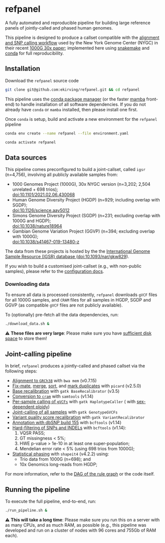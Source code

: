 # refpanel

A fully automated and reproducible pipeline for building large reference panels of jointly-called and phased human
genomes.

This pipeline is designed to produce a callset compatible with the [alignment and SNP calling workflow](
http://ftp.1000genomes.ebi.ac.uk/vol1/ftp/data_collections/1000G_2504_high_coverage/20190405_NYGC_b38_pipeline_description.pdf)
used by the New York Genome Center (NYGC) in their recent [1000G 30x paper](
https://www.biorxiv.org/content/10.1101/2021.02.06.430068); implemented here
using [snakemake](https://snakemake.readthedocs.io/en/stable/)
and [conda](https://docs.conda.io/projects/conda/en/latest/) for full reproducibility.

## Installation

Download the `refpanel` source code

```bash
git clone git@github.com:ekirving/refpanel.git && cd refpanel
```

This pipeline uses the [conda package manager](https://docs.conda.io/projects/conda/en/latest/index.html) (or the
faster [mamba](https://mamba.readthedocs.io/en/latest/index.html) front-end) to handle installation of all software
dependencies. If you do not already have `conda` or `mamba` installed, then please install one first.

Once `conda` is setup, build and activate a new environment for the `refpanel` pipeline

```bash
conda env create --name refpanel --file environment.yaml
```

```bash
conda activate refpanel
```

## Data sources

This pipeline comes preconfigured to build a joint-callset, called `igsr` (n=4,756), involving all publicly available
samples from:

* 1000 Genomes Project (1000G), 30x NYGC version (n=3,202; 2,504 unrelated + 698 trios); \
  [doi:10.1101/2021.02.06.430068](https://doi.org/10.1101/2021.02.06.430068)
* Human Genome Diversity Project (HGDP) (n=929; including overlap with SGDP); \
  [doi:10.1126/science.aay5012](https://doi.org/10.1126/science.aay5012)
* Simons Genome Diversity Project (SGDP) (n=231; excluding overlap with 1000G and HGDP); \
  [doi:10.1038/nature18964](https://doi.org/10.1038/nature18964)
* Gambian Genome Variation Project (GGVP) (n=394; excluding overlap with 1000G); \
  [doi:10.1038/s41467-019-13480-z](https://doi.org/10.1038/s41467-019-13480-z)

The data from these projects is hosted by the
the [International Genome Sample Resource (IGSR) database ](https://www.internationalgenome.org/)
([doi:10.1093/nar/gkw829](https://doi.org/10.1093/nar/gkw829)).

If you wish to build a customised joint-callset (e.g., with non-public samples), please refer to
the [configuration docs](docs/config.md).

### Downloading data

To ensure all data is processed consistently, `refpanel` downloads `gVCF` files for all 1000G samples, and `CRAM` files 
for all samples in HGDP, SGDP and GGVP (as compatible `gVCF` files are not publicly available).

To (optionally) pre-fetch all the data dependencies, run:

```bash
./download_data.sh &
```

:warning: **These files are very large**: Please make sure you have [sufficient disk space](docs/diskspace.md) to store
them!

## Joint-calling pipeline

In brief, `refpanel` produces a jointly-called and phased callset via the following steps:

* [Alignment to `GRCh38`](rules/02-align.smk#L25) with `bwa mem` (v0.7.15)
* [Fix-mate](rules/02-align.smk#L57), [merge](rules/02-align.smk#L91), [sort](rules/02-align.smk#L119),
  and [mark duplicates](rules/02-align.smk#L146) with `picard` (v2.5.0)
* [Base recalibration](rules/02-align.smk#L176) with `gatk BaseRecalibrator` (v3.5)
* [Conversion to `cram`](rules/02-align.smk#L248) with `samtools` (v1.14)
* [Per-sample calling of `gVCFs`](rules/03-call.smk#L22) with `gatk HaplotypeCaller` (
  with [sex-dependent ploidy](https://ftp.1000genomes.ebi.ac.uk/vol1/ftp/data_collections/1000G_2504_high_coverage/working/20190425_NYGC_GATK/raw_calls_updated/README_2021November05_NYGCrawcalls_updated.docx))
* [Joint-calling of all samples](rules/04-joint-call.smk#L41) with `gatk GenotypeGVCFs`
* [Variant quality score recalibration](rules/04-joint-call.smk#L123) with `gatk VariantRecalibrator`
* [Annotation with dbSNP build 155](rules/04-joint-call.smk#L443) with `bcftools` (v1.14)
* [Hard-filtering of SNPs and INDELs](rules/04-joint-call.smk#L358) with `bcftools` (v1.14):
    1) VQSR PASS;
    2) GT missingness < 5%;
    3) HWE p-value > 1e-10 in at least one super-population;
    4) Mendelian error rate < 5% (using 698 trios from 1000G);
* [Statistical phasing](rules/05-phase.smk#L24) with `shapeit4` (v4.2.2) using:
    * Trio data from 1000G (n=698); and
    * 10x Genomics long-reads from HGDP;

For more information, refer to the [DAG of the rule graph](docs/rulegraph.pdf) or the code itself.

## Running the pipeline

To execute the full pipeline, end-to-end, run:

```bash
./run_pipeline.sh &
```

:warning: **This will take a long time**: Please make sure you run this on a server with as many CPUs, and as much RAM,
as possible (e.g., this pipeline was developed and run on a cluster of nodes with 96 cores and 755Gb of RAM each).
